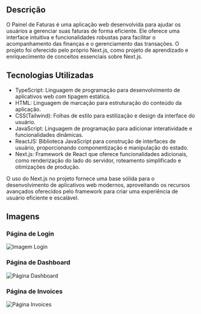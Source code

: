 ## Descrição

O Painel de Faturas é uma aplicação web desenvolvida para ajudar os usuários a gerenciar suas faturas de forma eficiente. Ele oferece uma interface intuitiva e funcionalidades robustas para facilitar o acompanhamento das finanças e o gerenciamento das transações. O projeto foi oferecido pelo próprio Next.js, como projeto de aprendizado e enriquecimento de conceitos essenciais sobre Next.js.

## Tecnologias Utilizadas

- TypeScript: Linguagem de programação para desenvolvimento de aplicativos web com tipagem estática.
- HTML: Linguagem de marcação para estruturação do conteúdo da aplicação.
- CSS(Tailwind): Folhas de estilo para estilização e design da interface do usuário.
- JavaScript: Linguagem de programação para adicionar interatividade e funcionalidades dinâmicas.
- ReactJS: Biblioteca JavaScript para construção de interfaces de usuário, proporcionando componentização e manipulação do estado.
- Next.js: Framework de React que oferece funcionalidades adicionais, como renderização do lado do servidor, roteamento simplificado e otimizações de produção.

O uso do Next.js no projeto fornece uma base sólida para o desenvolvimento de aplicativos web modernos, aproveitando os recursos avançados oferecidos pelo framework para criar uma experiência de usuário eficiente e escalável.

## Imagens

### Página de Login
![Imagem Login](/login.png)

### Página de Dashboard
![Página Dashboard](/dashboard.png)

### Página de Invoices
![Página Invoices](/invoices.png)
